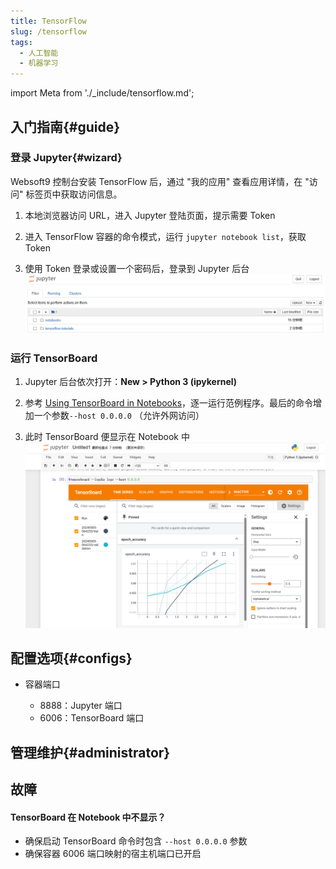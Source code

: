 ```yaml
---
title: TensorFlow
slug: /tensorflow
tags:
  - 人工智能
  - 机器学习
---
```


import Meta from './_include/tensorflow.md';

<Meta name="meta" />

## 入门指南{#guide}

### 登录 Jupyter{#wizard}

Websoft9 控制台安装 TensorFlow 后，通过 "我的应用" 查看应用详情，在 "访问" 标签页中获取访问信息。  

1. 本地浏览器访问 URL，进入 Jupyter 登陆页面，提示需要 Token

2. 进入 TensorFlow 容器的命令模式，运行 `jupyter notebook list`，获取 Token

3. 使用 Token 登录或设置一个密码后，登录到 Jupyter 后台
   ![](./assets/tensorflow-jupter-websoft9.png)

### 运行 TensorBoard

1. Jupyter 后台依次打开：**New > Python 3 (ipykernel)**

2. 参考 [Using TensorBoard in Notebooks](https://tensorflow.google.cn/tensorboard/tensorboard_in_notebooks)，逐一运行范例程序。最后的命令增加一个参数`--host 0.0.0.0` （允许外网访问）

4. 此时 TensorBoard 便显示在 Notebook 中
   ![](./assets/tensorflow-dashjupter-websoft9.png)


## 配置选项{#configs}

- 容器端口

  - 8888：Jupyter 端口
  - 6006：TensorBoard 端口

## 管理维护{#administrator}

## 故障

#### TensorBoard 在 Notebook 中不显示？

- 确保启动 TensorBoard 命令时包含 `--host 0.0.0.0` 参数
- 确保容器 6006 端口映射的宿主机端口已开启
